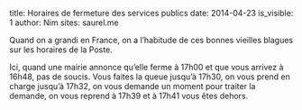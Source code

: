 title: Horaires de fermeture des services publics
date: 2014-04-23
is_visible: 1
author: Nim
sites: saurel.me

<p>Quand on a grandi en France, on a l&rsquo;habitude de ces bonnes vieilles blagues sur les horaires de la Poste.</p>
<p>Ici, quand une mairie annonce qu&rsquo;elle ferme &agrave; 17h00 et que vous arrivez &agrave; 16h48, pas de soucis. Vous faites la queue jusqu&rsquo;&agrave; 17h30, on vous prend en charge jusqu&rsquo;&agrave; 17h32, on vous demande un moment pour traiter la demande, on vous reprend &agrave; 17h39 et &agrave; 17h41 vous &ecirc;tes dehors.</p>
